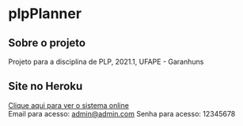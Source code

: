 # plpPlanner

## Sobre o projeto
Projeto para a disciplina de PLP, 2021.1, UFAPE - Garanhuns

## Site no Heroku
[Clique aqui para ver o sistema online](http://plp-planner.herokuapp.com/)<br>
Email para acesso: admin@admin.com
Senha para acesso: 12345678